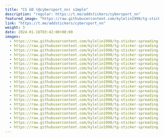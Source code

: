 ```yaml
---
title: "CS GO (@cybersport_nn) s1mple"
description: "regular: https://t.me/addstickers/cybersport_nn"
featured_image: "https://raw.githubusercontent.com/kylelin1998/tg-sticker-spreading-worldwide-images/main/img/72749357-d807-45e9-a473-aac42e874608.jpg"
link: "https://t.me/addstickers/cybersport_nn"
weight: 3
date: 2024-01-16T03:42:08+08:00
images:
  - https://raw.githubusercontent.com/kylelin1998/tg-sticker-spreading-worldwide-images/main/img/72749357-d807-45e9-a473-aac42e874608.jpg
  - https://raw.githubusercontent.com/kylelin1998/tg-sticker-spreading-worldwide-images/main/img/0ae41f74-e55c-42d9-883a-b264f3fdd168.jpg
  - https://raw.githubusercontent.com/kylelin1998/tg-sticker-spreading-worldwide-images/main/img/eb579e39-3f19-4ccf-849b-f121afdcc8ed.jpg
  - https://raw.githubusercontent.com/kylelin1998/tg-sticker-spreading-worldwide-images/main/img/bce10800-ccdc-4ca6-bc27-1cbe044d7063.jpg
  - https://raw.githubusercontent.com/kylelin1998/tg-sticker-spreading-worldwide-images/main/img/2928544b-a417-43df-a5cb-9eed924b78bc.jpg
  - https://raw.githubusercontent.com/kylelin1998/tg-sticker-spreading-worldwide-images/main/img/b1465a13-8af2-4a70-a397-98205373aef7.jpg
  - https://raw.githubusercontent.com/kylelin1998/tg-sticker-spreading-worldwide-images/main/img/0a3b80b2-8607-42b2-b6fb-c092fc6ce1e0.jpg
  - https://raw.githubusercontent.com/kylelin1998/tg-sticker-spreading-worldwide-images/main/img/97dc0af7-2d70-47fa-9960-a5ac9bd5fd31.jpg
  - https://raw.githubusercontent.com/kylelin1998/tg-sticker-spreading-worldwide-images/main/img/66d5a504-a1d1-4093-b288-ba222cdccf9e.jpg
  - https://raw.githubusercontent.com/kylelin1998/tg-sticker-spreading-worldwide-images/main/img/186caa0f-2fc3-4184-8773-c0b2ab162c05.jpg
  - https://raw.githubusercontent.com/kylelin1998/tg-sticker-spreading-worldwide-images/main/img/35dddff6-0016-4fc1-b125-b5fab8292817.jpg
  - https://raw.githubusercontent.com/kylelin1998/tg-sticker-spreading-worldwide-images/main/img/2f57c669-a9f0-458d-bbf2-4d386b40bcee.jpg
  - https://raw.githubusercontent.com/kylelin1998/tg-sticker-spreading-worldwide-images/main/img/15ed4ed2-d944-496a-88d8-42f02c7295c8.jpg
  - https://raw.githubusercontent.com/kylelin1998/tg-sticker-spreading-worldwide-images/main/img/f63674ba-1c3c-4417-99c5-01274d324b0f.jpg
  - https://raw.githubusercontent.com/kylelin1998/tg-sticker-spreading-worldwide-images/main/img/dfa7ad4b-fbe7-47e4-9e6d-f95f21357862.jpg
  - https://raw.githubusercontent.com/kylelin1998/tg-sticker-spreading-worldwide-images/main/img/9cd2b5bf-9cf6-43b8-9732-a5274fc88d8b.jpg
  - https://raw.githubusercontent.com/kylelin1998/tg-sticker-spreading-worldwide-images/main/img/009fff5d-7237-407b-81c8-26ca35b78d57.jpg
  - https://raw.githubusercontent.com/kylelin1998/tg-sticker-spreading-worldwide-images/main/img/8b1a3c71-d20d-431d-9f98-0a6a0008b81f.jpg
  - https://raw.githubusercontent.com/kylelin1998/tg-sticker-spreading-worldwide-images/main/img/e73228a7-4cff-4b79-aded-972b662e8559.jpg
  - https://raw.githubusercontent.com/kylelin1998/tg-sticker-spreading-worldwide-images/main/img/c81f578a-14ae-4e62-9edb-922604afcd07.jpg
---
```

